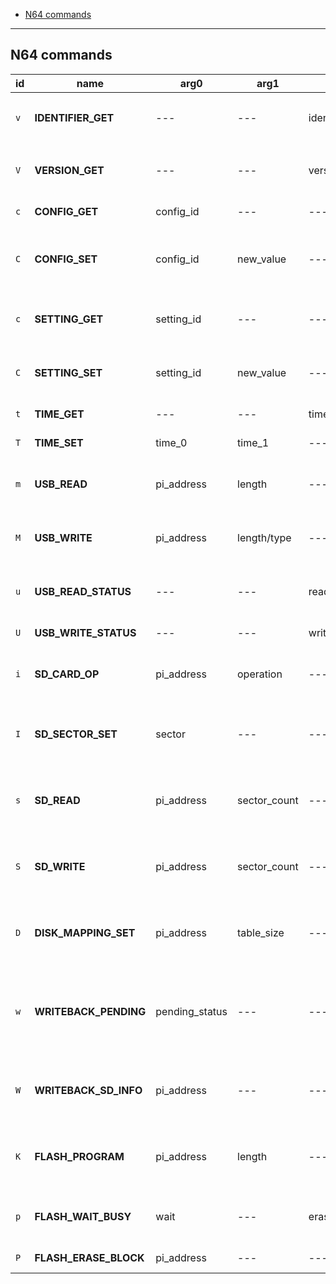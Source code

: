 - [N64 commands](#n64-commands)

---

## N64 commands

| id  | name                  | arg0           | arg1         | rsp0             | rsp1           | description                                                |
| --- | --------------------- | -------------- | ------------ | ---------------- | -------------- | ---------------------------------------------------------- |
| `v` | **IDENTIFIER_GET**    | ---            | ---          | identifier       | ---            | Get flashcart identifier `SCv2`                            |
| `V` | **VERSION_GET**       | ---            | ---          | version          | ---            | Get flashcart firmware version                             |
| `c` | **CONFIG_GET**        | config_id      | ---          | ---              | current_value  | Get config option                                          |
| `C` | **CONFIG_SET**        | config_id      | new_value    | ---              | previous_value | Set config option and get previous value                   |
| `c` | **SETTING_GET**       | setting_id     | ---          | ---              | current_value  | Get persistent setting option                              |
| `C` | **SETTING_SET**       | setting_id     | new_value    | ---              | ---            | Set persistent setting option                              |
| `t` | **TIME_GET**          | ---            | ---          | time_0           | time_1         | Get current RTC value                                      |
| `T` | **TIME_SET**          | time_0         | time_1       | ---              | ---            | Set new RTC value                                          |
| `m` | **USB_READ**          | pi_address     | length       | ---              | ---            | Receive data from USB to flashcart                         |
| `M` | **USB_WRITE**         | pi_address     | length/type  | ---              | ---            | Send data from from flashcart to USB                       |
| `u` | **USB_READ_STATUS**   | ---            | ---          | read_status/type | length         | Get USB read status and type/length                        |
| `U` | **USB_WRITE_STATUS**  | ---            | ---          | write_status     | ---            | Get USB write status                                       |
| `i` | **SD_CARD_OP**        | pi_address     | operation    | ---              | return_data    | Perform special operation on SD card                       |
| `I` | **SD_SECTOR_SET**     | sector         | ---          | ---              | ---            | Set starting sector for next SD card R/W operation         |
| `s` | **SD_READ**           | pi_address     | sector_count | ---              | ---            | Read sectors from SD card to flashcart                     |
| `S` | **SD_WRITE**          | pi_address     | sector_count | ---              | ---            | Write sectors from flashcart to SD card                    |
| `D` | **DISK_MAPPING_SET**  | pi_address     | table_size   | ---              | ---            | Set 64DD disk mapping for SD mode                          |
| `w` | **WRITEBACK_PENDING** | pending_status | ---          | ---              | ---            | Get save writeback status (is write queued to the SD card) |
| `W` | **WRITEBACK_SD_INFO** | pi_address     | ---          | ---              | ---            | Load writeback SD sector table and enable it               |
| `K` | **FLASH_PROGRAM**     | pi_address     | length       | ---              | ---            | Program flash with bytes loaded into data buffer           |
| `p` | **FLASH_WAIT_BUSY**   | wait           | ---          | erase_block_size | ---            | Wait until flash ready / get block erase size              |
| `P` | **FLASH_ERASE_BLOCK** | pi_address     | ---          | ---              | ---            | Start flash block erase                                    |
